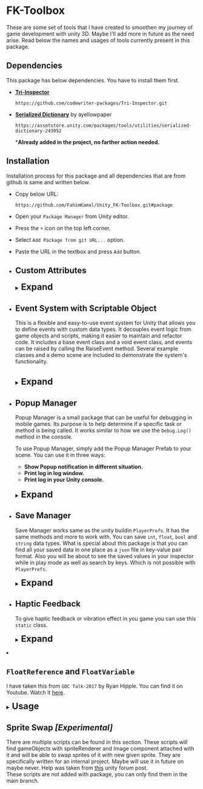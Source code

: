 # FK-Toolbox

These are some set of tools that I have created to smoothen my journey of game development with
unity 3D. Maybe I'll add more in future as the need arise. Read below the names and usages of tools
currently present in this package.

## Dependencies

This package has below dependencies. You have to install them first.


+ **[Tri-Inspector](https://github.com/codewriter-packages/Tri-Inspector.git)**</br>

   ```http request
   https://github.com/codewriter-packages/Tri-Inspector.git
   ```

+ **[Serialized Dictionary](https://assetstore.unity.com/packages/tools/utilities/serialized-dictionary-243052)** by ayellowpaper </br>

   ```http request
   https://assetstore.unity.com/packages/tools/utilities/serialized-dictionary-243052
   ```
  ***Already added in the project, no farther action needed.** 

## Installation

Installation process for this package and all dependencies that are from github is same and written below.

+ Copy below URL:
   ```http request
  https://github.com/FahimKamal/Unity_FK-Toolbox.git#package
   ```
+ Open your `Package Manager` from Unity editor.
+ Press the `+` icon on the top left corner.
+ Select `Add Package from git URL...` option.
+ Paste the URL in the textbox and press `Add` button.


+ ## Custom Attributes
  <details>
   <summary>
    <span style="font-size: 23px"> <strong>Expand</strong> </span>
   </summary>

    + ### `[ShowIf]` Attribute
      I have taken this solution from a StackOverFlow answer. The link to the question is:
      [here](https://stackoverflow.com/questions/58441744/how-to-enable-disable-a-list-in-unity-inspector-using-a-bool "How to enable/disable a List in Unity inspector using a bool?")

      <details>
      <summary>
        <span style="font-size: 17px"> <strong>Usage</strong> </span>
      </summary>

        + Using a field to hide/show another field:

      ```c#
      public bool showHideList = false; 
      [ShowIf(ActionOnConditionFail.DontDraw, ConditionOperator.And, nameof(showHideList))]
      public string aField = "item 1";
      ```
      ![hide/show a field](https://gyazo.com/7aa9ecb607415d71bf5c5948f856eab1.gif "Hide/show a field")

        + Using a field to enable/disable another field:

      ```c#
      public bool enableDisableList = false;
     
      [ShowIf(ActionOnConditionFail.JustDisable, ConditionOperator.And, 
      nameof(enableDisableList))]
      public string anotherField = "item 2";
      ```
      ![Enable/Disable a field](https://gyazo.com/f94d76702f32adf4d6a22eccaf5a0d4a.gif "enable/disable a field")

        + Using multiple conditions on the same field:

      ```c#
      public bool condition1;    
      public bool condition2;    
      [ShowIf(ActionOnConditionFail.JustDisable, ConditionOperator.And, nameof(condition1), 
      nameof(condition2))]    
      public string oneLastField= "last field";
      ```
      ![hide/show a field](https://gyazo.com/832b043e065741a170f9a5cbc42abe10.gif "Use multiple conditions on a same field")

        + Using a method to get a condition value:

      ```c#
      [ShowIf(ActionOnConditionFail.JustDisable, ConditionOperator.And,nameof(CalculateIsEnabled))]
      public string yetAnotherField = "one more";    
      public bool CalculateIsEnabled()    
      {
          return true;    
      }
      ```
      ![Using a method to get a condition value](https://i.gyazo.com/f87aae44ff47e046b5f3dc5b3e26c8f9.png "Using a method to get a condition value")

      </details>

    + ### `[RequireReference]` Attribute

      There are certain fields in your scripts like `GameObject`, `Transform`, `Prefab` that can't be `null`.
      Otherwise it will throw an error while running the game. In that places you can add this attribute
      to give you an warning, to set that fields with appropriate object reference.

      <details>
       <summary>
         <span style="font-size: 17px"> <strong>Usage</strong> </span>
       </summary>

        + Add the attribute like below example.
          ```c#
          [RequireReference]
          [SerializeField] private PopupEvent popupEvent;
          ```
          You will see something like this in inspector. <br>
          ![](https://imgur.com/SocVr3A.gif "Initialization")

        + (Optional) You can also add you own warning text.
          ```c#
          [RequireReference("You must set this reference. Otherwise script will crush.")]
          [SerializeField] private PopupEvent popupEvent;
          ```
          You will see something like this in inspector. <br>
          ![](https://imgur.com/QWWAEo1.gif "Initialization")
      </details>

  + ### `[ShowOnlyFK]` Attribute

    This attribute will let you make a serialized filed read only in inspector. 
    You can see the values but can't edit them in inspector. Can be applied on all serializable fields.  
    But you will be able to change them through code. This Attribute was created by taking help from 
    unity forum. Visit the question and answer 
    [here](https://answers.unity.com/questions/489942/how-to-make-a-readonly-property-in-inspector.html "ShowOnlyFK").

    <details>

     <summary>
       <span style="font-size: 17px"> <strong>Usage</strong> </span>
     </summary>

      + Add the attribute on your desired serializeField like below.

        ```c#
         public class DemoClass : MonoBehaviour
         {
              [SerializeField, ShowOnlyFK] private int intField = 12;
              [SerializeField, ShowOnlyFK] private string stringField = "You can only see me";
              [SerializeField, ShowOnlyFK] private List<GameObject> allSpriteRendererObjs = new List<GameObject>();
         }
        ```

        You will see something like this in inspector. <br>

        ![](https://imgur.com/9OP0mpA.png "Expandable_Inspector")

    </details>

  </details>

+ ## Event System with Scriptable Object
  This is a flexible and easy-to-use event system for Unity that allows you to define events with
  custom data types. It decouples event logic from game objects and scripts, making it easier to maintain
  and refactor code. It includes a base event class and a void event class, and events can be raised by
  calling the RaiseEvent method. Several example classes and a demo scene are included to demonstrate
  the system's functionality. </br> </br>

   <details>
     <summary>
       <span style="font-size: 23px"> <strong>Expand</strong> </span>
     </summary>

  You will find some build-in type of events that you can use for your different use case.
    + <strong>Void Event : </strong> You can raise this event for your specific events and all other scripts
      that has subscribed to this event will listen and execute their specific tasks. No data will be passed on.
    + <strong>Int Event : </strong> Will work same as <strong>Void Event</strong> only you will be able to passed on
      a `int` value.
    + <strong>String Event : </strong> Will work same as <strong>Void Event</strong> only you will be able to passed on
      a `string` value.
    + <strong>Custom Event : </strong> Will work same as <strong>Void Event</strong> but with more custom data type.
      by extending the `BaseEvent<T>` class you can passed on other data types even custom data class.
      See use case section to understand how to do that.

    <details>
      <summary>
        <span style="font-size: 17px"> <strong>Usage</strong></span>
      </summary>

    + ### `[Void Event]`
        + #### Initialization:
            + Right Click in your `Project` Window and select.</br>
              Create -> Events -> Void Event. Give it a name and save it.
            + In your Broadcaster Script: Write these lines to reference the event and drag-n-drop the event from your
              assets folder.
          ```c#
           [RequireReference]
           [SerializeField] private VoidEvent damageEvent;
          ```
            + Now to raise the event write these lines of code:
          ```c#
           private void OnCollisionEnter2D(Collision2D col)
           {
              if (damageEvent != null)
              {
                  damageEvent.RaiseEvent();
              }
           }
          ```
            + Now in your Listener Scripts for example your UI controller : Write these lines to reference the event and
              drag-n-drop the event from your assets folder.
          ```c#
          [RequireReference]
          [SerializeField] private VoidEvent damageEvent;
          
          ...
          
          private void OnEnable()
          {
            damageEvent.onEventRaised.AddListener(OnEventRaised);
          }
          
          private void OnDisable()
          {
            damageEvent.onEventRaised.RemoveListener(OnEventRaised);
          }
          
          private void OnEventRaised()
          {
            messageBox.text = "Player is collide with an enemy";
            ...
            // Other codes.
            ...
          }
          
          ...
          ```
            + Whatever you have in your `OnEventRaised()` method will be executed when the event is raised from
              the Broadcaster script.

    + ### `[Int Event]`
        + #### Initialization:
            + Right Click in your `Project` Window and select.</br>
              Create -> Events -> Int Event. Give it a name and save it.
            + In your Broadcaster Script: Write these lines to reference the event and drag-n-drop the event from your
              assets folder.
          ```c#
           [RequireReference]
           [SerializeField] private IntEvent damageEvent;
          ```
            + Now to raise the event write these lines of code: Value of `damageAmount` will ge passed on as parameter.
          ```c#
           ...
           int damageAmount = 10;
           ... 
          
           private void OnCollisionEnter2D(Collision2D col)
           {
              if (damageEvent != null)
              {
                  damageEvent.RaiseEvent(damageAmount);
              }
           }
          ```
            + Now in your Listener Scripts for example your UI controller : Write these lines to reference the event and
              drag-n-drop the event from your assets folder.
          ```c#
          [RequireReference]
          [SerializeField] private IntEvent damageEvent;
          
          ...
          
          private void OnEnable()
          {
            damageEvent.onEventRaised.AddListener(OnEventRaised);
          }
          
          private void OnDisable()
          {
            damageEvent.onEventRaised.RemoveListener(OnEventRaised);
          }
          
          private void OnEventRaised(int damageAmount)
          {
            messageBox.text = "Player took damage of" + damageAmount;
            ...
            // Other codes.
            ...
          }
          
          ...
          ```
            + In this case `damageAmount` will be carried here from Broadcaster and you can use the value as you need.

    + ### `[Custom Event]`
        + <strong>Initialization: </strong> Maybe you need to send some other data type like `float` or maybe some other
          custom data class. You can do that by extending `BaseEvent<T>` class.
        + Let's create a Event that will passed on `float` value. See below code:
      ```c#
      [CreateAssetMenu(menuName = "Events/Float Event")]
      public class FloatEvent : BaseEvent<float>
      {
    
      }
      ```
        + That's it. Now use it same way you would use `Int Event`.
        + Let's Create a Event that will passed on a data class. See below code:
      ```C#
      [CreateAssetMenu(menuName = "Events/Messenger Event")]
      public class PopupEvent : BaseEvent<Messenge>
      {
      }
        [Serializable]
        public class Messenge
        {
            public string description;
            public string title;
            public bool onlyLog;
    
            public Messenge(string description, string title, bool onlyLog)
            {
                this.description = description;
                this.title = title;
                this.onlyLog = onlyLog;
            }
        }
      ```
        + Above Event class has be used by the `Popup Manager`. It's that simple. You can use above event same way you
          would
          use `IntEvent` or `FloatEvent`.

  </details>

   </details>

+ ## Popup Manager
  Popup Manager is a small package that can be useful for debugging in mobile games. Its purpose is to help determine
  if a specific task or method is being called. It works similar to how we use the `Debug.Log()` method
  in the console.

  To use Popup Manager, simply add the Popup Manager Prefab to your scene. You can use it in three ways:

    + <strong>Show Popup notification in different situation.
    + Print log in log window.
    + Print log in your Unity console.</strong>
      </br></br>
  <details>
    <summary>
      <span style="font-size: 23px"> <strong>Expand</strong> </span>
    </summary>

  See below example to know how to use this. Also you will find a sample scene which will
  demonstrate of it's usage.
  </br></br>
  ![Example](https://imgur.com/XzEC37z.gif "Example")

    <details>
      <summary>
        <span style="font-size: 17px"> <strong>Usage</strong></span>
      </summary>

  <strong>Initialization</strong> <br>
    + Add the `Popup Manager` prefab into your scene.</br>
    + Select the features that you want to use in your game.
    + Make sure `Message Receiver Event` is set. You will find that in resource folder.<br><br>
      ![Initialization](https://imgur.com/BBJH9ps.gif "Initialization")<br><br>
    + Create a new variable like bellow, in your scripts where you want to call and show Popup/log.
      ```c#
      [RequireReference]
      [SerializeField] private PopupEvent popupEvent;
      ```
    + Set reference to `PopupEvent` from inspector. You will find that in resource folder.<br> <br>
      ![Initialization](https://imgur.com/SocVr3A.gif "Initialization")<br><br>
    + Now each time you need to show popup or log text call below method from `popupEvent`.
      ```c#
      popupEvent.ShowPopup(description:"Button pressed from hello button", title:"Notification");
      ```
      ```c#
      popupEvent.ShowPopup("Game Closing.");
      ```
      ```c#
      popupEvent.ShowPopup("Data saved to cloud", onlyLog:true);
      ```
        + <strong>description:</strong> The message that you want to print in console/log and as popup body.
        + <strong>title:</strong>(Optional) The title for popup window.
        + <strong>onlyLog:</strong>(Optional) Set it to true if you only want to see it in console or log window in
          mobile device.
    </details>

  #### Note: In your final build just un-check `usePopup` and `useLogWindow` option to remove popups and log screen from your game. No need to remove or comment-out any code.
  ###### Note to self: For customize look of the Popup Manager in inspector. You have written some codes. Reference to those codes in future.

  </details>


+ ## Save Manager
  Save Manager works same as the unity buildin `PlayerPrefs`. It has the same methods and more to work with.
  You can save `int`, `float`, `bool` and `string` data types. What is special about this package is that
  you can find all your saved data in one place as a `json` file in key-value pair format.
  Also you will be about to see the saved values in your inspector while in play mode as well as search by 
  keys. Which is 
  not possible with `PlayerPrefs`.

    <details>
        <summary>
          <span style="font-size: 23px"> <strong>Expand</strong> </span>
        </summary>
    
    See below example to know how to use this.
    </br></br>
    ![Example](https://imgur.com/IPC8P1V.png "Example")
    </br>***Inspector View***
    </br></br>
    ![Example](https://imgur.com/gjO3aC4.png "Example")
  </br>***While in play mode***

    <details>
      <summary>
        <span style="font-size: 17px"> <strong>Usage</strong></span>
      </summary>
    
    <strong>Initialization</strong> <br>
    + Add the `Save Data Manager` script with a empty game object in your game.
    + Keep in mind this is a singleton script. So, add this script at the first scene of your game.
    + Selecting `Runtime Only` option will let you save data only while in play mode. After exiting the all data will be lost.
      If not selected then data will be saved at `Application.persistentDataPath` location on you device as a 
      `.json` file.
    
  <strong>To save data:</strong> Use below code: <br>
    ```c#
    SaveData.SetBool("boolVal", value);  
    SaveData.SetInt("IntVal", mRandomInt);
    SaveData.SetFloat("FloatVal", mRandomFloat);
    SaveData.SetString("StringVal", mRandomString);
    ```

  <strong>To load data:</strong> Use below code: <br>
    ```c#
    SaveData.GetBool("boolVal", value);  
    SaveData.GetInt("IntVal", mRandomInt);
    SaveData.GetFloat("FloatVal", mRandomFloat);
    SaveData.GetString("StringVal", mRandomString);
    ```
  Read the static `SaveData` class to find out all available method that you can use. You will find all method
  that is available to you with `PlayerPrefs`.

  </details>
  
</details>

+ ## Haptic Feedback
  To give haptic feedback or vibration effect in you game you can use this `static` class.

    <details>
        <summary>
          <span style="font-size: 23px"> <strong>Expand</strong> </span>
        </summary>
  
  + Simply use bellow code to give haptic feedback in you code.
    ```c#
    Vibrator.Vibrate(HapticEffect.High);
    // or
    Vibrator.Vibrate(HapticEffect.Medium);
    // or
    Vibrator.Vibrate(HapticEffect.Small);
    // or
    Vibrator.Vibrate(HapticEffect.Little);
    
    // You can also give custom duration in milliseconds
    Vibrator.Vibrate(250);
    ```
    </details>


+ ## `FloatReference` and `FloatVariable`
  I have taken this from `GDC Talk-2017` by Ryan Hipple. You can find it on Youtube. Watch it [here](https://youtu.be/raQ3iHhE_Kk).

    <details>
        <summary>
          <span style="font-size: 23px"> <strong>Usage</strong> </span>
        </summary>

    + To use `FloatReferance` in your script write below code. 
      ```c#
      [SerializeField] private FloatReference testFloat;
      ```
    + You will be give two option `Use Constant` or `Use Variable`.
      </br></br>
      ![](https://imgur.com/a12x1Z0.gif)
      </br>
      ****`Use Constant`***: You will be able to use it as any other float variable. </br>
      ****`Use Variable`***: Value will be taken from a scriptable object of type `FloatVariable`.</br> 
      *To Create a`FloatVariable` object: In `Project` window Right-click and select `Create -> FloatVariable`.</br> 
      </details>
    
## Sprite Swap ***[Experimental]***

  There are multiple scripts can be found in this section. These scripts will find gameObjects with 
  spriteRenderer and Image component attached with it and will be able to swap sprites of it with new given
  sprite. They are specifically written for an internal project. Maybe will use it in future on maybe never. 
  Help was taken from [this](https://forum.unity.com/threads/copy-spritesheet-slices-and-pivots-solved.301340/) unity forum post. </br>
  These scripts are not added with package, you can only find them in the main branch.


[//]: # (+ ## Haptic Feedback)

[//]: # ()
[//]: # (  To give haptic feedback or vibration effect in you game you can use this `static` class.)

[//]: # ()
[//]: # ()
[//]: # (  <details>)

[//]: # (        <summary>)

[//]: # (          <span style="font-size: 23px"> <strong>Expand</strong> </span>)

[//]: # (        </summary>)

[//]: # ()
[//]: # (+ Simply use bellow code to give haptic feedback in you code.)

[//]: # (   ```c#)

[//]: # (   Vibrator.Vibrate&#40;HapticEffect.High&#41;;)

[//]: # (   // or)

[//]: # (   Vibrator.Vibrate&#40;HapticEffect.Medium&#41;;)

[//]: # (   // or)

[//]: # (   Vibrator.Vibrate&#40;HapticEffect.Small&#41;;)

[//]: # (   // or)

[//]: # (   Vibrator.Vibrate&#40;HapticEffect.Little&#41;;)

[//]: # (   )
[//]: # (   // You can also give custom duration in milliseconds)

[//]: # (   Vibrator.Vibrate&#40;250&#41;;)

[//]: # (   ```)

[//]: # (  </details>)
